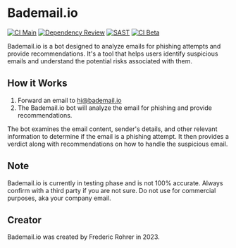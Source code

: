 # Bademail.io

[![CI Main](https://github.com/Frohrer/bademail/actions/workflows/main-build.yml/badge.svg)](https://github.com/Frohrer/bademail/actions/workflows/main-build.yml)
[![Dependency Review](https://github.com/Frohrer/bademail/actions/workflows/dependency-review.yml/badge.svg)](https://github.com/Frohrer/bademail/actions/workflows/dependency-review.yml)
[![SAST](https://github.com/Frohrer/bademail/actions/workflows/sast.yml/badge.svg)](https://github.com/Frohrer/bademail/actions/workflows/sast.yml)
[![CI Beta](https://github.com/Frohrer/bademail/actions/workflows/beta-build.yml/badge.svg)](https://github.com/Frohrer/bademail/actions/workflows/beta-build.yml)

Bademail.io is a bot designed to analyze emails for phishing attempts and provide recommendations. It's a tool that helps users identify suspicious emails and understand the potential risks associated with them.

## How it Works

1. Forward an email to hi@bademail.io
2. The Bademail.io bot will analyze the email for phishing and provide recommendations.

The bot examines the email content, sender's details, and other relevant information to determine if the email is a phishing attempt. It then provides a verdict along with recommendations on how to handle the suspicious email.

## Note

Bademail.io is currently in testing phase and is not 100% accurate. Always confirm with a third party if you are not sure. Do not use for commercial purposes, aka your company email. 

## Creator

Bademail.io was created by Frederic Rohrer in 2023.
